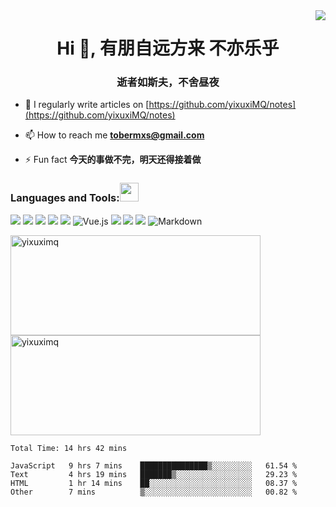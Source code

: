 
<img align="right" src="https://count.getloli.com/get/@:yixuxiMQ?theme=rule34">
<!-- <p align="left"> <img src="https://komarev.com/ghpvc/?username=yixuximq&label=Profile%20views&color=0e75b6&style=flat" alt="yixuximq" /> </p> -->
<h1 align="center">Hi 👋, 有朋自远方来 不亦乐乎</h1>
<h3 align="center">逝者如斯夫，不舍昼夜</h3>



- 📝 I regularly write articles on [https://github.com/yixuxiMQ/notes](https://github.com/yixuxiMQ/notes)

- 📫 How to reach me **tobermxs@gmail.com**

- ⚡ Fun fact **今天的事做不完，明天还得接着做**

<p align="left">
</p>

<h3 align="left">Languages and Tools:<img src="https://media.giphy.com/media/WUlplcMpOCEmTGBtBW/giphy.gif" width="30"></h3>

<img src = "https://img.shields.io/badge/-HTML5-E34F26?style=flat&logo=html5&logoColor=white"> <img src = "https://img.shields.io/badge/-CSS3-1572B6?style=flat&logo=css3&logoColor=white">
<img src="https://img.shields.io/badge/-Bootstrap-563D7C?style=flat&logo=bootstrap&logoColor=white">
<img src="https://img.shields.io/badge/-JavaScript-eed718?style=flat&logo=javascript&logoColor=ffffff">
<img src="https://img.shields.io/badge/-Node.js-3C873A?style=flat&logo=Node.js&logoColor=white">
![Vue.js](https://img.shields.io/badge/-VueJS-333333?style=flat&logo=Vue.js)
<img src="http://img.shields.io/badge/-Git-F1502F?style=flat&logo=git&logoColor=FFFFFF">
<img src="http://img.shields.io/badge/-Github-000000?style=flat&logo=github&logoColor=FFFFFF">
<img src="http://img.shields.io/badge/-VS%20Code-007ACC?style=flat&logo=visual%20studio%20code&logoColor=white">
![Markdown](https://img.shields.io/badge/-Markdown-333333?style=flat&logo=markdown)




<img align="center" width="400" height="160" src="https://github-readme-stats.vercel.app/api?username=yixuximq&show_icons=true&locale=cn&theme=vue" alt="yixuximq" />&nbsp;<img align="center" width="400" height="160" src="https://github-readme-streak-stats.herokuapp.com/?user=yixuximq&" alt="yixuximq" />



<!--START_SECTION:waka-->

```text
Total Time: 14 hrs 42 mins

JavaScript   9 hrs 7 mins    ███████████████▒░░░░░░░░░   61.54 %
Text         4 hrs 19 mins   ███████▒░░░░░░░░░░░░░░░░░   29.23 %
HTML         1 hr 14 mins    ██░░░░░░░░░░░░░░░░░░░░░░░   08.37 %
Other        7 mins          ▒░░░░░░░░░░░░░░░░░░░░░░░░   00.82 %
```

<!--END_SECTION:waka-->
